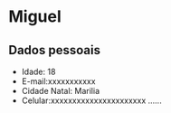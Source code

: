# Miguel

## Dados pessoais
- Idade: 18 
- E-mail:xxxxxxxxxxx
- Cidade Natal: Marilia
- Celular:xxxxxxxxxxxxxxxxxxxxxx
......


